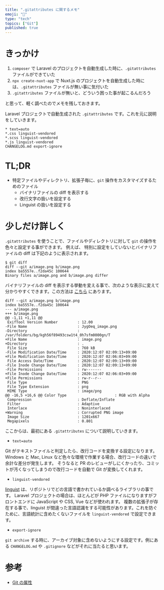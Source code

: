 ```yaml
---
title: ".gitattributes に関するメモ"
emoji: "📝"
type: "tech"
topics: ["Git"]
published: true
---
```


# きっかけ

1. `composer` で Laravel のプロジェクトを自動生成した時に、`.gitattributes` ファイルができていた
2. `npx create-nuxt-app` で Nuxt.js のプロジェクトを自動生成した時には、`.gitattributes` ファイルが無い事に気付いた
3. `.gitattributes` ファイルが無いと、どういう困った事が起こるんだろう

と思って、軽く調べたのでメモを残しておきます。

Laravel プロジェクトで自動生成された `.gitattributes` です。これを元に説明をしていきます。
```text
* text=auto
*.css linguist-vendored
*.scss linguist-vendored
*.js linguist-vendored
CHANGELOG.md export-ignore
```

# TL;DR

- 特定ファイルやディレクトリ、拡張子毎に、`git` 操作をカスタマイズするためのファイル
    - バイナリファイルの diff を表示する
    - 改行文字の扱いを設定する
    - Linguist の扱いを設定する

# 少しだけ詳しく

`.gitattributes` を使うことで、ファイルやディレクトリに対して `git` の操作を色々と設定する事ができます。
例えば、 特別に設定をしていないとバイナリファイルの diff は下記のように表示されます。

```shell script
$ git diff
diff --git a/image.png b/image.png
index ba5557e..f2da45c 100644
Binary files a/image.png and b/image.png differ
```

バイナリファイルの diff を表示する挙動を変える事で、次のような表示に変えて分かりやすくできます。この方法は [こちら](https://git-scm.com/book/ja/v2/Git-%E3%81%AE%E3%82%AB%E3%82%B9%E3%82%BF%E3%83%9E%E3%82%A4%E3%82%BA-Git-%E3%81%AE%E5%B1%9E%E6%80%A7) にあります。

```
diff --git a/image.png b/image.png
index ba5557e..f2da45c 100644
--- a/image.png
+++ b/image.png
@@ -1,11 +1,11 @@
 ExifTool Version Number         : 12.00
-File Name                       : JygOeq_image.png
-Directory                       : /var/folders/bg/kgh56f89493csw1t4_0h7sfm0000gn/T
+File Name                       : image.png
+Directory                       : .
 File Size                       : 760 kB
-File Modification Date/Time     : 2020:12:07 02:09:13+09:00
+File Modification Date/Time     : 2020:12:07 02:06:03+09:00
 File Access Date/Time           : 2020:12:07 02:09:13+09:00
-File Inode Change Date/Time     : 2020:12:07 02:09:13+09:00
-File Permissions                : rw-------
+File Inode Change Date/Time     : 2020:12:07 02:06:03+09:00
+File Permissions                : rw-r--r--
 File Type                       : PNG
 File Type Extension             : png
 MIME Type                       : image/png
@@ -16,5 +16,6 @@ Color Type                      : RGB with Alpha
 Compression                     : Deflate/Inflate
 Filter                          : Adaptive
 Interlace                       : Noninterlaced
+Warning                         : Corrupted PNG image
 Image Size                      : 1201x667
 Megapixels                      : 0.801
```

ここからは、最初にある `.gitattributes` について説明していきます。

- `text=auto`

Git がテキストファイルと判定したら、改行コードを変換する設定になります。Windows と Mac, Linux など色々な環境で作業する場合、改行コードの違いで余計な差分が発生します。
そうなると PR のレビューがしにくかったり、コミットが汚くなってしまうので改行コードを自動で Git が変換してくれます。

- `linguist-vendored`

[linguist](https://github.com/github/linguist) は、リポジトリでどの言語で書かれているか調べるライブラリの事です。
Laravel プロジェクトの場合は、ほとんどが PHP ファイルになりますがフロントエンドに JavaScript や CSS, Vue などが使われます。
複数の拡張子が存在する事で、linguist が間違った言語認識をする可能性があります。これを防ぐために、言語統計に含めたくないファイルを `linguist-vendored` で設定できます。

- `export-ignore`

`git archive` する時に、アーカイブ対象に含めないようにする設定です。例にある `CHANGELOG.md` や `.gitignore` などがそれに当たると思います。

# 参考

- [Git の属性](https://git-scm.com/book/ja/v2/Git-%E3%81%AE%E3%82%AB%E3%82%B9%E3%82%BF%E3%83%9E%E3%82%A4%E3%82%BA-Git-%E3%81%AE%E5%B1%9E%E6%80%A7)
